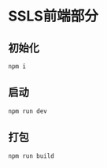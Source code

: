 # SSLS前端部分

## 初始化

```shell
npm i
```

## 启动

```shell
npm run dev
```

## 打包

```shell
npm run build
```
